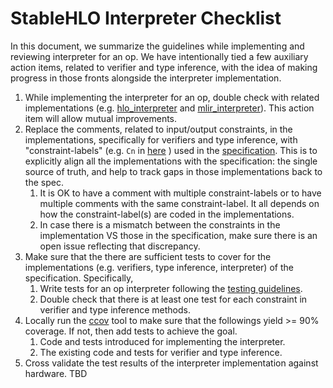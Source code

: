# StableHLO Interpreter Checklist

In this document, we summarize the guidelines while implementing and reviewing
interpreter for an op. We have intentionally tied a few auxiliary action items,
related to verifier and type inference, with the idea of making progress in
those fronts alongside the interpreter implementation.

1. While implementing the interpreter for an op, double check with related
   implementations (e.g.
   <!-- markdownlint-disable line-length -->
   [hlo_interpreter](https://github.com/tensorflow/tensorflow/blob/master/tensorflow/compiler/xla/hlo/evaluator)
   <!-- markdownlint-enable line-length -->
   and
   <!-- markdownlint-disable line-length -->
   [mlir_interpreter](https://github.com/tensorflow/tensorflow/tree/master/tensorflow/compiler/xla/mlir_hlo/tools/mlir_interpreter)).
   <!-- markdownlint-enable line-length -->
   This action item will allow mutual improvements.
1. Replace the comments, related to input/output constraints, in
   the implementations, specifically for verifiers and type inference, with
   "constraint-labels" (e.g. `Cn` in
   <!-- markdownlint-disable line-length -->
   [here](https://github.com/openxla/stablehlo/blob/main/docs/spec.md#constraints-2) )
   <!-- markdownlint-enable line-length -->
   used in the
   <!-- markdownlint-disable line-length -->
   [specification](https://github.com/openxla/stablehlo/blob/main/docs/spec.md).
   <!-- markdownlint-enable line-length -->
   This is to explicitly align all the implementations with the specification:
   the single source of truth, and help to track gaps in those implementations
   back to the spec.
   1. It is OK to have a comment with multiple constraint-labels or to have
      multiple comments with the same constraint-label. It all depends on how
      the constraint-label(s) are coded in the implementations.
   1. In case there is a mismatch between the constraints in the
      implementation VS those in the specification, make sure there is an
      open issue reflecting that discrepancy.
1. Make sure that the there are sufficient tests to cover for the
   implementations (e.g. verifiers, type inference, interpreter) of the
   specification. Specifically,
   1. Write tests for an op interpreter following the
      <!-- markdownlint-disable line-length -->
      [testing guidelines](https://github.com/openxla/stablehlo/blob/main/docs/reference.md#testing-guidelines).
      <!-- markdownlint-enable line-length -->
   1. Double check that there is at least one test for each constraint in
      verifier and type inference methods.
1. Locally run the
   <!-- markdownlint-disable line-length -->
   [ccov](https://github.com/openxla/stablehlo/blob/main/build_tools/github_actions/ci_build_stablehlo_code_coverage.sh)
   <!-- markdownlint-enable line-length -->
   tool to make sure that the followings yield >= 90% coverage. If not, then add
   tests to achieve the goal.
   1. Code and tests introduced for implementing the interpreter.
   1. The existing code and tests for verifier and type inference.
1. Cross validate the test results of the interpreter implementation against
   hardware. TBD
